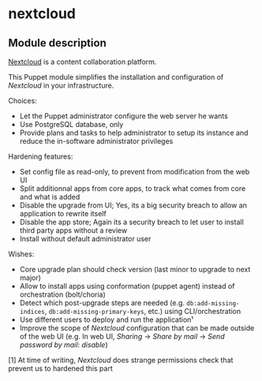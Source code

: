# nextcloud

## Module description

[Nextcloud](https://nextcloud.com/) is a content collaboration platform.

This Puppet module simplifies the installation and configuration of _Nextcloud_ in your infrastructure.

Choices:
* Let the Puppet administrator configure the web server he wants
* Use PostgreSQL database, only
* Provide plans and tasks to help administrator to setup its instance and reduce the in-software administrator privileges

Hardening features:

* Set config file as read-only, to prevent from modification from the web UI
* Split additionnal apps from core apps, to track what comes from core and what is added
* Disable the upgrade from UI; Yes, its a big security breach to allow an application to rewrite itself
* Disable the app store; Again its a security breach to let user to install third party apps without a review
* Install without default administrator user

Wishes:
* Core upgrade plan should check version (last minor to upgrade to next major)
* Allow to install apps using conformation (puppet agent) instead of orchestration (bolt/choria)
* Detect which post-upgrade steps are needed (e.g. `db:add-missing-indices`, `db:add-missing-primary-keys`, etc.) using CLI/orchestration
* Use different users to deploy and run the application¹
* Improve the scope of _Nextcloud_ configuration that can be made outside of the web UI (e.g. In web UI, _Sharing_ → _Share by mail_ → _Send password by mail_: _disable_)

[1] At time of writing, _Nextcloud_ does strange permissions check that prevent us to hardened this part
